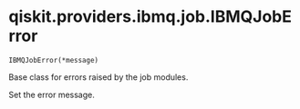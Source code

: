# qiskit.providers.ibmq.job.IBMQJobError

<span id="undefined" />

`IBMQJobError(*message)`

Base class for errors raised by the job modules.

Set the error message.
